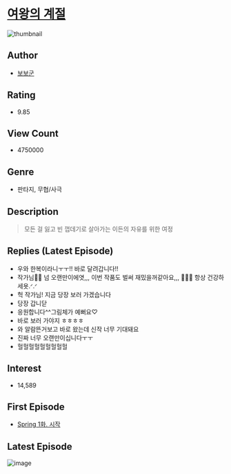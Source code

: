 # [여왕의 계절](https://comic.naver.com/bestChallenge/list?titleId=655184)
![thumbnail](https://image-comic.pstatic.net/user_contents_data/challenge_comic/2018/05/20/289570/thumbnail_202x16411236810_78a1_45d2_9656_8a986bf4cfb3_00000879.JPEG)

## Author
- [보보군](https://comic.naver.com/artistTitle?id=289570)

## Rating
- 9.85

## View Count
- 4750000

## Genre
- 판타지, 무협/사극

## Description
> 모든 걸 잃고 빈 껍데기로 살아가는 이든의 자유를 위한 여정

## Replies (Latest Episode)
- 우와 한복이라니ㅜㅜ!! 바로 달려갑니다!!
- 작가님🥹🥹 넘 오랜만이에엿,,, 이번 작품도 벌써 재밌을꺼같아요,,, 🥺🥹🥹 항상 건강하세욧.ᐟ.ᐟ
- 헉 작가님! 지금 당장 보러 가겠습니다
- 당장 갑니닫
- 응원합니다^^그림체가 예뻐요♡
- 바로 보러 가야지 ㅎㅎㅎㅎ
- 와 알람뜬거보고 바로 왔는데 신작 너무 기대돼요
- 진짜 너무 오랜만이십니다ㅜㅜ
- 헐헐헐헐헐헐헐헐헐

## Interest
- 14,589

## First Episode
- [Spring 1화. 시작](https://comic.naver.com/bestChallenge/detail?titleId=655184&no=1)

## Latest Episode
![image](https://image-comic.pstatic.net/user_contents_data/challenge_comic/2023/05/23/289570/upload_7004615164903712051.jpeg)
